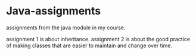 # Java-assignments
assignments from the java module in my course.

assignment 1 is about inheritance.
assignment 2 is about the good practice of making classes that are easier to maintain and change over time.

